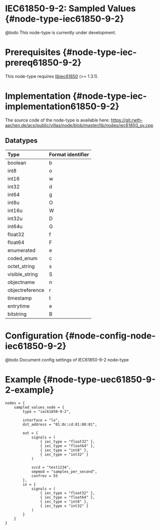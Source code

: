 # IEC61850-9-2: Sampled Values {#node-type-iec61850-9-2}

@todo This node-type is currently under development.

# Prerequisites {#node-type-iec-prereq61850-9-2}

This node-type requires [libiec61850](http://libiec61850.com/libiec61850/) (>= 1.3.1).

# Implementation {#node-type-iec-implementation61850-9-2}

The source code of the node-type is available here:
https://git.rwth-aachen.de/acs/public/villas/node/blob/master/lib/nodes/iec61850_sv.cpp

## Datatypes

| Type            | Format identifier |
| :---            | :---              |
| boolean         | b                 |
| int8            | o                 |
| int16           | w                 |
| int32           | d                 |
| int64           | g                 |
| int8u           | O                 |
| int16u          | W                 |
| int32u          | D                 |
| int64u          | G                 |
| float32         | f                 |
| float64         | F                 |
| enumerated      | e                 |
| coded_enum      | c                 |
| octet_string    | s                 |
| visible_string  | S                 |
| objectname      | n                 |
| objectreference | r                 |
| timestamp       | t                 |
| entrytime       | e                 |
| bitstring       | B                 |

# Configuration {#node-config-node-iec61850-9-2}

@todo Document config settings of IEC61850-9-2 node-type

# Example {#node-type-uec61850-9-2-example}

``` url="external/node/etc/examples/nodes/iec61850-9-2.conf" title="node/etc/examples/nodes/iec61850-9-2.conf"
nodes = {
	sampled_values_node = {
		type = "iec61850-9-2",

		interface = "lo",
		dst_address = "01:0c:cd:01:00:01",
	
		out = {
			signals = (
				{ iec_type = "float32" },
				{ iec_type = "float64" },
				{ iec_type = "int8" },
				{ iec_type = "int32" }
			)
			
			svid = "test1234",
			smpmod = "samples_per_second",
			confrev = 55
		},
		in = {
			signals = (
				{ iec_type = "float32" },
				{ iec_type = "float64" },
				{ iec_type = "int8" },
				{ iec_type = "int32" }
			)
		}
	}
}
```
